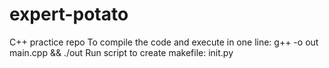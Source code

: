 # expert-potato
C++ practice repo
To compile the code and execute in one line: 
g++ -o out main.cpp && ./out
Run script to create makefile: init.py
